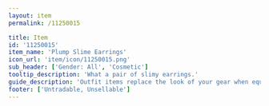 ```yaml
---
layout: item
permalink: /11250015

title: Item
id: '11250015'
item_name: 'Plump Slime Earrings'
icon_url: 'item/icon/11250015.png'
sub_header: ['Gender: All', 'Cosmetic']
tooltip_description: 'What a pair of slimy earrings.'
guide_description: 'Outfit items replace the look of your gear when equipped.'
footer: ['Untradable, Unsellable']
---
```

